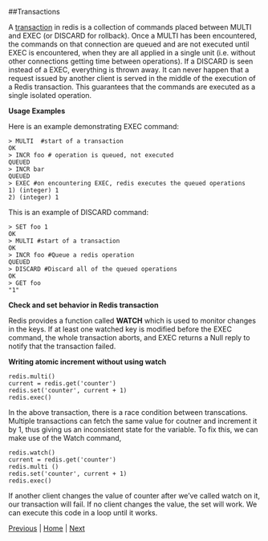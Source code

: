 ##Transactions

A [transaction](http://redis.io/topics/transactions) in redis is a collection of commands placed between MULTI and EXEC (or DISCARD for rollback). Once a MULTI has been encountered, the commands on that connection are queued and are not executed until EXEC is encountered, when they are all applied in a single unit (i.e. without other connections getting time between operations). If a DISCARD is seen instead of a EXEC, everything is thrown away. 
It can never happen that a request issued by another client is served in the middle of the execution of a Redis transaction. This guarantees that the commands are executed as a single isolated operation.

__Usage Examples__

Here is an example demonstrating EXEC command:

```
> MULTI  #start of a transaction
OK
> INCR foo # operation is queued, not executed
QUEUED
> INCR bar
QUEUED
> EXEC #on encountering EXEC, redis executes the queued operations
1) (integer) 1
2) (integer) 1
```

This is an example of DISCARD command:

```
> SET foo 1
OK
> MULTI #start of a transaction
OK
> INCR foo #Queue a redis operation
QUEUED
> DISCARD #Discard all of the queued operations
OK
> GET foo
"1"
```

__Check and set behavior in Redis transaction__

Redis provides a function called __WATCH__ which is used to monitor changes in the keys. If at least one watched key is modified before the EXEC command, the whole transaction aborts, and EXEC returns a Null reply to notify that the transaction failed.

__Writing atomic increment without using watch__

```
redis.multi()
current = redis.get('counter')
redis.set('counter', current + 1)  
redis.exec()
```
In the above transaction, there is a race condition between transcations. Multiple transactions can fetch the same value for coutner and increment it by 1, thus giving us an inconsistent state for the variable. To fix this, we can make use of the Watch command,

```
redis.watch()
current = redis.get('counter')
redis.multi ()
redis.set('counter', current + 1)  
redis.exec()
```
If another client changes the value of counter after we’ve called watch on it, our transaction will fail. If no client changes the value, the set will work. We can execute this code in a loop until it works.

[Previous](https://github.com/joed7/Redis/blob/master/pipelining.md)  |  [Home](https://github.com/joed7/Redis)  |  [Next](https://github.com/joed7/Redis/blob/master/partitioning.md)